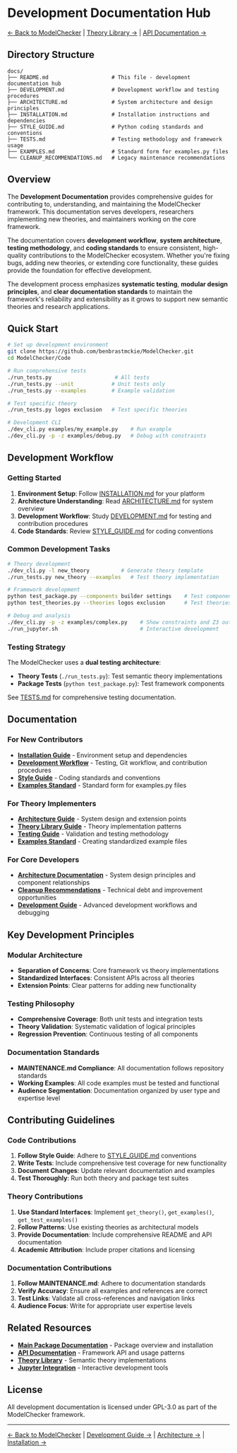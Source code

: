 # Development Documentation Hub

[← Back to ModelChecker](../README.md) | [Theory Library →](../src/model_checker/theory_lib/README.md) | [API Documentation →](../src/model_checker/README.md)

## Directory Structure
```
docs/
├── README.md                    # This file - development documentation hub
├── DEVELOPMENT.md               # Development workflow and testing procedures
├── ARCHITECTURE.md              # System architecture and design principles
├── INSTALLATION.md              # Installation instructions and dependencies
├── STYLE_GUIDE.md               # Python coding standards and conventions
├── TESTS.md                     # Testing methodology and framework usage
├── EXAMPLES.md                  # Standard form for examples.py files
└── CLEANUP_RECOMMENDATIONS.md   # Legacy maintenance recommendations
```

## Overview

The **Development Documentation** provides comprehensive guides for contributing to, understanding, and maintaining the ModelChecker framework. This documentation serves developers, researchers implementing new theories, and maintainers working on the core framework.

The documentation covers **development workflow**, **system architecture**, **testing methodology**, and **coding standards** to ensure consistent, high-quality contributions to the ModelChecker ecosystem. Whether you're fixing bugs, adding new theories, or extending core functionality, these guides provide the foundation for effective development.

The development process emphasizes **systematic testing**, **modular design principles**, and **clear documentation standards** to maintain the framework's reliability and extensibility as it grows to support new semantic theories and research applications.

## Quick Start

```bash
# Set up development environment
git clone https://github.com/benbrastmckie/ModelChecker.git
cd ModelChecker/Code

# Run comprehensive tests
./run_tests.py                    # All tests
./run_tests.py --unit            # Unit tests only
./run_tests.py --examples        # Example validation

# Test specific theory
./run_tests.py logos exclusion   # Test specific theories

# Development CLI
./dev_cli.py examples/my_example.py    # Run example
./dev_cli.py -p -z examples/debug.py   # Debug with constraints
```

## Development Workflow

### Getting Started

1. **Environment Setup**: Follow [INSTALLATION.md](INSTALLATION.md) for your platform
2. **Architecture Understanding**: Read [ARCHITECTURE.md](ARCHITECTURE.md) for system overview  
3. **Development Workflow**: Study [DEVELOPMENT.md](DEVELOPMENT.md) for testing and contribution procedures
4. **Code Standards**: Review [STYLE_GUIDE.md](STYLE_GUIDE.md) for coding conventions

### Common Development Tasks

```bash
# Theory development
./dev_cli.py -l new_theory          # Generate theory template
./run_tests.py new_theory --examples   # Test theory implementation

# Framework development  
python test_package.py --components builder settings    # Test components
python test_theories.py --theories logos exclusion      # Test theories

# Debug and analysis
./dev_cli.py -p -z examples/complex.py    # Show constraints and Z3 output
./run_jupyter.sh                          # Interactive development
```

### Testing Strategy

The ModelChecker uses a **dual testing architecture**:

- **Theory Tests** (`./run_tests.py`): Test semantic theory implementations
- **Package Tests** (`python test_package.py`): Test framework components

See [TESTS.md](TESTS.md) for comprehensive testing documentation.

## Documentation

### For New Contributors
- **[Installation Guide](INSTALLATION.md)** - Environment setup and dependencies
- **[Development Workflow](DEVELOPMENT.md)** - Testing, Git workflow, and contribution procedures
- **[Style Guide](STYLE_GUIDE.md)** - Coding standards and conventions
- **[Examples Standard](EXAMPLES.md)** - Standard form for examples.py files

### For Theory Implementers  
- **[Architecture Guide](ARCHITECTURE.md)** - System design and extension points
- **[Theory Library Guide](../src/model_checker/theory_lib/README.md)** - Theory implementation patterns
- **[Testing Guide](TESTS.md)** - Validation and testing methodology
- **[Examples Standard](EXAMPLES.md)** - Creating standardized example files

### For Core Developers
- **[Architecture Documentation](ARCHITECTURE.md)** - System design principles and component relationships
- **[Cleanup Recommendations](CLEANUP_RECOMMENDATIONS.md)** - Technical debt and improvement opportunities
- **[Development Guide](DEVELOPMENT.md)** - Advanced development workflows and debugging

## Key Development Principles

### Modular Architecture
- **Separation of Concerns**: Core framework vs theory implementations
- **Standardized Interfaces**: Consistent APIs across all theories
- **Extension Points**: Clear patterns for adding new functionality

### Testing Philosophy
- **Comprehensive Coverage**: Both unit tests and integration tests
- **Theory Validation**: Systematic validation of logical principles
- **Regression Prevention**: Continuous testing of all components

### Documentation Standards
- **MAINTENANCE.md Compliance**: All documentation follows repository standards
- **Working Examples**: All code examples must be tested and functional
- **Audience Segmentation**: Documentation organized by user type and expertise level

## Contributing Guidelines

### Code Contributions
1. **Follow Style Guide**: Adhere to [STYLE_GUIDE.md](STYLE_GUIDE.md) conventions
2. **Write Tests**: Include comprehensive test coverage for new functionality
3. **Document Changes**: Update relevant documentation and examples
4. **Test Thoroughly**: Run both theory and package test suites

### Theory Contributions
1. **Use Standard Interfaces**: Implement `get_theory()`, `get_examples()`, `get_test_examples()`
2. **Follow Patterns**: Use existing theories as architectural models
3. **Provide Documentation**: Include comprehensive README and API documentation
4. **Academic Attribution**: Include proper citations and licensing

### Documentation Contributions
1. **Follow MAINTENANCE.md**: Adhere to documentation standards
2. **Verify Accuracy**: Ensure all examples and references are correct
3. **Test Links**: Validate all cross-references and navigation links
4. **Audience Focus**: Write for appropriate user expertise levels

## Related Resources

- **[Main Package Documentation](../README.md)** - Package overview and installation
- **[API Documentation](../src/model_checker/README.md)** - Framework API and usage patterns
- **[Theory Library](../src/model_checker/theory_lib/README.md)** - Semantic theory implementations
- **[Jupyter Integration](../src/model_checker/jupyter/README.md)** - Interactive development tools

## License

All development documentation is licensed under GPL-3.0 as part of the ModelChecker framework.

---

[← Back to ModelChecker](../README.md) | [Development Guide →](DEVELOPMENT.md) | [Architecture →](ARCHITECTURE.md) | [Installation →](INSTALLATION.md)